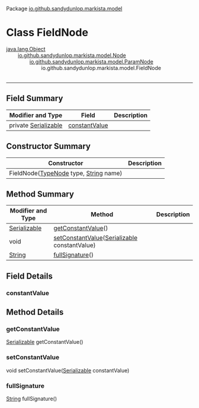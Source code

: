 Package [io.github.sandydunlop.markista.model](index.md)

# Class FieldNode
[java.lang.Object](https://docs.oracle.com/en/java/javase/24/docs/api/java.base/java/lang/Object.html)<br/>
&nbsp;&nbsp;&nbsp;&nbsp;&nbsp;&nbsp;&nbsp;&nbsp;[io.github.sandydunlop.markista.model.Node](Node.md)<br/>
&nbsp;&nbsp;&nbsp;&nbsp;&nbsp;&nbsp;&nbsp;&nbsp;&nbsp;&nbsp;&nbsp;&nbsp;&nbsp;&nbsp;&nbsp;&nbsp;[io.github.sandydunlop.markista.model.ParamNode](ParamNode.md)<br/>
&nbsp;&nbsp;&nbsp;&nbsp;&nbsp;&nbsp;&nbsp;&nbsp;&nbsp;&nbsp;&nbsp;&nbsp;&nbsp;&nbsp;&nbsp;&nbsp;&nbsp;&nbsp;&nbsp;&nbsp;&nbsp;&nbsp;&nbsp;&nbsp;io.github.sandydunlop.markista.model.FieldNode<br/>
<br/>

----


## Field Summary

| Modifier and Type                                                                                              | Field                           | Description |
|----------------------------------------------------------------------------------------------------------------|---------------------------------|-------------|
| private [Serializable](https://docs.oracle.com/en/java/javase/24/docs/api/java.base/java/io/Serializable.html) | [constantValue](#constantvalue) |             |

## Constructor Summary

| Constructor                                                                                                                                | Description |
|--------------------------------------------------------------------------------------------------------------------------------------------|-------------|
| FieldNode([TypeNode](TypeNode.md) type, [String](https://docs.oracle.com/en/java/javase/24/docs/api/java.base/java/lang/String.html) name) |             |

## Method Summary

| Modifier and Type                                                                                      | Method                                                                                                                                                      | Description |
|--------------------------------------------------------------------------------------------------------|-------------------------------------------------------------------------------------------------------------------------------------------------------------|-------------|
| [Serializable](https://docs.oracle.com/en/java/javase/24/docs/api/java.base/java/io/Serializable.html) | [getConstantValue](#getconstantvalue)()                                                                                                                     |             |
| void                                                                                                   | [setConstantValue](#setconstantvalue)([Serializable](https://docs.oracle.com/en/java/javase/24/docs/api/java.base/java/io/Serializable.html) constantValue) |             |
| [String](https://docs.oracle.com/en/java/javase/24/docs/api/java.base/java/lang/String.html)           | [fullSignature](#fullsignature)()                                                                                                                           |             |

## Field Details

### constantValue




## Method Details

### getConstantValue

[Serializable](https://docs.oracle.com/en/java/javase/24/docs/api/java.base/java/io/Serializable.html) getConstantValue()



### setConstantValue

void setConstantValue([Serializable](https://docs.oracle.com/en/java/javase/24/docs/api/java.base/java/io/Serializable.html) constantValue)



### fullSignature

[String](https://docs.oracle.com/en/java/javase/24/docs/api/java.base/java/lang/String.html) fullSignature()



